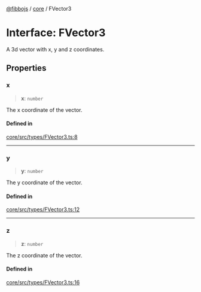[@fibbojs](/api/index) / [core](/api/core) / FVector3

# Interface: FVector3

A 3d vector with x, y and z coordinates.

## Properties

### x

> **x**: `number`

The x coordinate of the vector.

#### Defined in

[core/src/types/FVector3.ts:8](https://github.com/fibbojs/fibbo/blob/ab9e99b1ad4aed8e9a4d4f1553a9997678261528/packages/core/src/types/FVector3.ts#L8)

***

### y

> **y**: `number`

The y coordinate of the vector.

#### Defined in

[core/src/types/FVector3.ts:12](https://github.com/fibbojs/fibbo/blob/ab9e99b1ad4aed8e9a4d4f1553a9997678261528/packages/core/src/types/FVector3.ts#L12)

***

### z

> **z**: `number`

The z coordinate of the vector.

#### Defined in

[core/src/types/FVector3.ts:16](https://github.com/fibbojs/fibbo/blob/ab9e99b1ad4aed8e9a4d4f1553a9997678261528/packages/core/src/types/FVector3.ts#L16)

